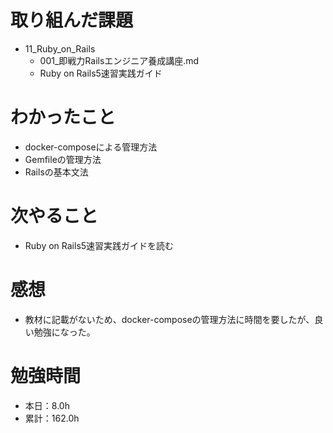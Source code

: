 # 取り組んだ課題
* 11_Ruby_on_Rails
  * 001_即戦力Railsエンジニア養成講座.md
  * Ruby on Rails5速習実践ガイド

# わかったこと
* docker-composeによる管理方法
* Gemfileの管理方法
* Railsの基本文法

# 次やること
* Ruby on Rails5速習実践ガイドを読む

# 感想
* 教材に記載がないため、docker-composeの管理方法に時間を要したが、良い勉強になった。

# 勉強時間
* 本日：8.0h
* 累計：162.0h
